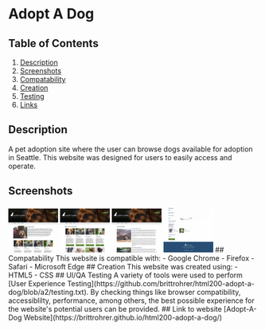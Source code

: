 # Adopt A Dog

## Table of Contents
1. [Description](#description)
2. [Screenshots](#screenshots)
3. [Compatability](#compatability)
4. [Creation](#creation)
5. [Testing](#testing)
6. [Links](#links)
<a name="description"></a>
## Description
A pet adoption site where the user can browse dogs available for adoption in Seattle. This website was designed for users to easily access and operate.
<a name="screenshots"></a>
## Screenshots
<img src="images/readme-home.jpg" width="100"/>
<img src="images/readme-dogs.jpg" width="100"/>
<img src="images/readme-blog.jpg" width="100"/>
<img src="images/readme-checkout.jpg" width="100"/>
<a name="compatability"></a>
## Compatability
This website is compatible with:
- Google Chrome
- Firefox
- Safari
- Microsoft Edge
<a name="creation"></a>
## Creation
This website was created using:
- HTML5 
- CSS
<a name="testing"></a>
## UI/QA Testing
A variety of tools were used to perform [User Experience Testing](https://github.com/brittrohrer/html200-adopt-a-dog/blob/a2/testing.txt). By checking things like browser compatibility, accessiblilty, performance, among others, the best possible experience for the website's potential users can be provided.
<a name="links"></a>
## Link to website
[Adopt-A-Dog Website](https://brittrohrer.github.io/html200-adopt-a-dog/)